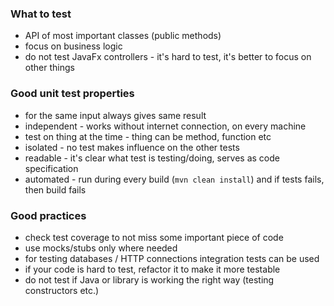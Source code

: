 
### What to test

- API of most important classes (public methods)
- focus on business logic
- do not test JavaFx controllers - it's hard to test, it's better to focus on other things

### Good unit test properties
- for the same input always gives same result
- independent - works without internet connection, on every machine
- test on thing at the time - thing can be method, function etc
- isolated - no test makes influence on the other tests
- readable - it's clear what test is testing/doing, serves as code specification
- automated - run during every build (`mvn clean install`) and if tests fails, then build fails

### Good practices

- check test coverage to not miss some important piece of code
- use mocks/stubs only where needed
- for testing databases / HTTP connections integration tests can be used
- if your code is hard to test, refactor it to make it more testable
- do not test if Java or library is working the right way (testing constructors etc.)